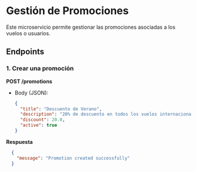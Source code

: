 # Gestión de Promociones

Este microservicio permite gestionar las promociones asociadas a los vuelos o usuarios.

## Endpoints

### 1. Crear una promoción
**POST /promotions**

- Body (JSON):
  ```json
  {
    "title": "Descuento de Verano",
    "description": "20% de descuento en todos los vuelos internacionales",
    "discount": 20.0,
    "active": true
  }
**Respuesta**
```json
  {
    "message": "Promotion created successfully"
  }